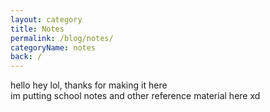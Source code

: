 ```yaml
---
layout: category
title: Notes
permalink: /blog/notes/
categoryName: notes
back: /
---
```


hello hey lol, thanks for making it here  
im putting school notes and other reference material here xd